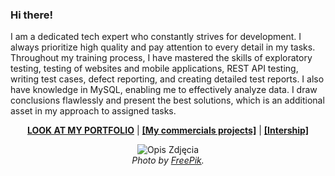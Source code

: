 ### Hi there!
<p align="left">
  I am a dedicated tech expert who constantly strives for development. I always prioritize high quality and pay attention to every detail in my tasks. Throughout my training process, I have mastered the skills of exploratory testing, testing of websites and mobile applications, REST API testing, writing test cases, defect reporting, and creating detailed test reports. I also have knowledge in MySQL, enabling me to effectively analyze data. I draw conclusions flawlessly and present the best solutions, which is an additional asset in my approach to assigned tasks.
</p>


<p align="center">
  <a href="https://github.com/agakalinowski/Portfolio" target="_blank"><b>LOOK AT MY PORTFOLIO</b></a> |
  <a href="https://github.com/agakalinowski/MySQL" target="_blank"><b>[My commercials projects]</b></a> |
  <a href="https://github.com/agakalinowski/Internship_at_TestArmy" target="_blank"><b>[Intership]</b></a>
</p>





<p align="center">
  <img src="https://img.freepik.com/premium-vector/share-market-analysis_701961-537.jpg" alt="Opis Zdjęcia">
  <br>
  <em>Photo by <a href="https://www.freepik.com/" target="_blank">FreePik</a>.</em>
</p>

